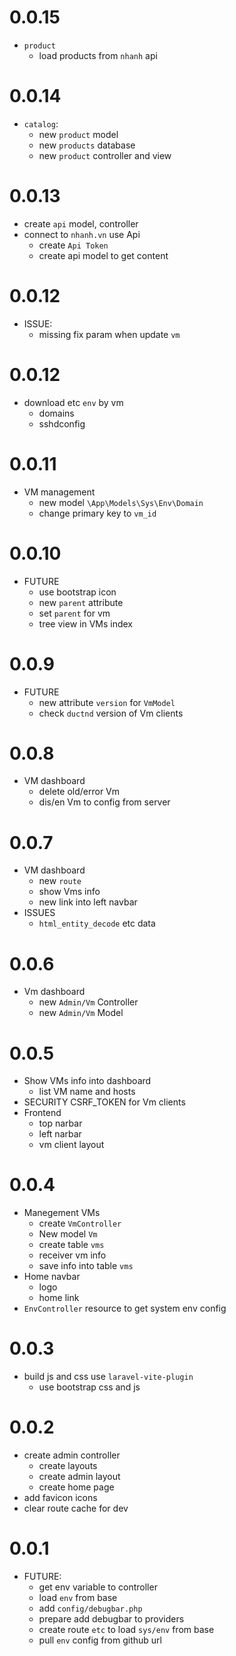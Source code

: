 # 0.0.15

- `product`
  - load products from `nhanh` api

# 0.0.14

- `catalog`:
  - new `product` model
  - new `products` database
  - new `product` controller and view

# 0.0.13

- create `api` model, controller
- connect to `nhanh.vn` use Api
  - create `Api Token`
  - create api model to get content

# 0.0.12

- ISSUE:
  - missing fix param when update `vm`

# 0.0.12

- download etc `env` by vm
  - domains
  - sshdconfig

# 0.0.11

- VM management
  - new model `\App\Models\Sys\Env\Domain`
  - change primary key to `vm_id`

# 0.0.10

- FUTURE
  - use bootstrap icon
  - new `parent` attribute
  - set `parent` for vm
  - tree view in VMs index

# 0.0.9

- FUTURE
  - new attribute `version` for `VmModel`
  - check `ductnd` version of Vm clients

# 0.0.8

- VM dashboard
  - delete old/error Vm
  - dis/en Vm to config from server

# 0.0.7

- VM dashboard
  - new `route`
  - show Vms info
  - new link into left navbar
- ISSUES
  - `html_entity_decode` etc data

# 0.0.6

- Vm dashboard
  - new `Admin/Vm` Controller
  - new `Admin/Vm` Model

# 0.0.5

- Show VMs info into dashboard
  - list VM name and hosts
- SECURITY CSRF_TOKEN for Vm clients
- Frontend
  - top narbar
  - left narbar
  - vm client layout

# 0.0.4

- Manegement VMs
  - create `VmController`
  - New model `Vm`
  - create table `vms`
  - receiver vm info
  - save info into table `vms`
- Home navbar
  - logo
  - home link
- `EnvController` resource to get system env config

# 0.0.3

- build js and css use `laravel-vite-plugin`
  - use bootstrap css and js

# 0.0.2

- create admin controller
  - create layouts
  - create admin layout
  - create home page
- add favicon icons
- clear route cache for dev

# 0.0.1

- FUTURE:
  - get env variable to controller
  - load `env` from base
  - add `config/debugbar.php`
  - prepare add debugbar to providers
  - create route `etc` to load `sys/env` from base
  - pull `env` config from github url
